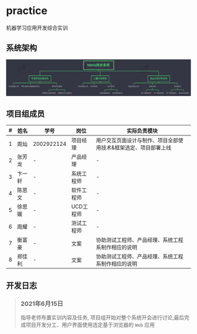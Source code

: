 # practice
机器学习应用开发综合实训

## 系统架构
![architecture](https://github.com/18651440358/practice/blob/master/src/assets/images/architecture.png?raw=true)

## 项目组成员
| # | 姓名 | 学号 | 岗位 | 实际负责模块 |
|---|---|---|---|---|
|1|周灿|2002922124|项目经理|用户交互页面设计与制作、项目全部使用技术&框架选定、项目部署上线|
|2|张芳龙|-|产品经理|-|
|3|卞一轩|-|系统工程师|-|
|4|陈思文|-|软件工程师|-|
|5|徐思媛|-|UCD工程师|-|
|6|周耀|-|测试工程师|-|
|7|衡富豪|-|文案|协助测试工程师、产品经理、系统工程系制作相应的说明|
|8|郑佳利|-|文案|协助测试工程师、产品经理、系统工程系制作相应的说明|

## 开发日志
> ### 2021年6月15日
> 指导老师布置实训内容及任务, 项目组开始对整个系统开会进行讨论,最后完成项目开发分工、用户界面使用选定基于浏览器的 `Web` 应用
